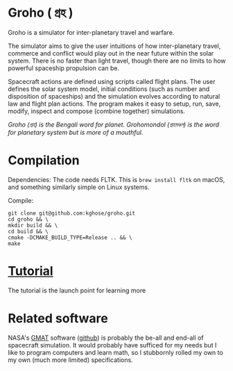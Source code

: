 Groho ( গ্রহ )
=====
Groho is a simulator for inter-planetary travel and warfare.

The simulator aims to give the user intuitions of how inter-planetary travel, 
commerce and conflict would play out in the near future within the solar system. 
There is no faster than light travel, though there are no limits to 
how powerful spaceship propulsion can be. 

Spacecraft actions are defined using scripts called flight plans. The user
defines the solar system model, initial conditions (such as number and disposition
of spaceships) and the simulation evolves according to natural law and
flight plan actions. The program makes it easy to setup, run, save, modify, inspect 
and compose (combine together) simulations. 

*Groho (গ্রহ) is the Bengali word for planet. Grohomondol (গ্রহমণ্ডল) is the word for 
planetary system but is more of a mouthful.*

Compilation
===========
Dependencies: The code needs FLTK. This is `brew install fltk` on macOS, and something similarly simple on Linux systems.

Compile:
```
git clone git@github.com:kghose/groho.git
cd groho && \
mkdir build && \
cd build && \
cmake -DCMAKE_BUILD_TYPE=Release .. && \
make
```


[Tutorial](docs/tutorial.md)
=========
The tutorial is the launch point for learning more


Related software
================
NASA's [GMAT] software ([github][GMAT-github]) is probably the be-all and end-all 
of spacecraft simulation. It would probably have sufficed for my needs 
but I like to program computers and learn math, 
so I stubbornly rolled my own to my own (much more limited) specifications.

[GMAT]: http://gmatcentral.org/display/GW/GMAT+Wiki+Home
[GMAT-github]: https://github.com/haisamido/GMAT
